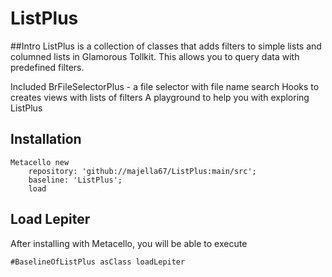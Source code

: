 # ListPlus

##Intro
ListPlus is a collection of classes that adds filters to simple lists and columned lists in Glamorous Tollkit.
This allows you to query data with predefined filters.

Included 
      BrFileSelectorPlus - a file selector with file name search
      Hooks to creates views with lists of filters
      A playground to help you with exploring ListPlus
## Installation```stMetacello new	repository: 'github://majella67/ListPlus:main/src';	baseline: 'ListPlus';	load```## Load Lepiter				After installing with Metacello, you will be able to execute```st#BaselineOfListPlus asClass loadLepiter```